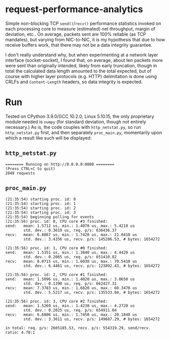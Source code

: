 # request-performance-analytics

Simple non-blocking TCP `send()`/`recv()` performance statistics invoked on each processing core to measure (estimated) net throughput, margin of deviation, etc.. On average, packets sent are 100% reliable (as TCP mandates), but varying from NIC-to-NIC, it is my hypothesis that due to how receive buffers work, that there may not be a data integrity guarantee.

I don't really understand why, but when experimenting at a network layer interface (socket-socket), I found
that, on average, about ten packets more were sent than originally intended, likely from early truncation,
though in total the calculated data length amounted to the total expected, but of course with higher layer
protocols (e.g. HTTP) delimitation is done using CRLFs and `Content-Length` headers, so data integrity
is expected.

# Run

Tested on CPython 3.9.0/GCC 10.2.0, Linux 5.10.15, the only proprietary module needed is `numpy` (for standard deviation, though not entirely necessary.) As is, the code couples with `http_netstat.py`, so run `http_netstat.py` first, and then separately `proc_main.py`, momentarily upon which a result like such will be displayed:

## `http_netstat.py`

```
======== Running on http://0.0.0.0:8080 ========
(Press CTRL+C to quit)
2048 requests
```

## `proc_main.py`

```
(21:35:54) starting proc. id: 0
(21:35:54) starting proc. id: 1
(21:35:54) starting proc. id: 2
(21:35:54) starting proc. id: 3
(21:35:54) beginning polling for events
(21:35:56) proc. id: 0, CPU core #3 finished:
send:	mean: 1.5712 us, min.: 1.4070 us, max.: 5.4210 us
		std. dev.: 0.3619 us, req. p/s: 636436.37
recv:	mean: 6.8867 us, min.: 1.7420 us, max.: 21.8410 us
		std. dev.: 3.4356 us, recv. p/s: 145206.53, # bytes: 1654272

(21:35:56) proc. id: 1, CPU core #0 finished:
send:	mean: 1.5351 us, min.: 1.3840 us, max.: 4.4420 us
		std. dev.: 0.2065 us, req. p/s: 651410.82
recv:	mean: 8.0715 us, min.: 1.6030 us, max.: 70.5410 us
		std. dev.: 6.4461 us, recv. p/s: 123892.43, # bytes: 1654272

(21:35:56) proc. id: 2, CPU core #1 finished:
send:	mean: 1.5096 us, min.: 1.4020 us, max.: 3.0650 us
		std. dev.: 0.1390 us, req. p/s: 662427.31
recv:	mean: 7.3783 us, min.: 1.6820 us, max.: 60.3470 us
		std. dev.: 5.5217 us, recv. p/s: 135533.04, # bytes: 1654272

(21:35:56) proc. id: 3, CPU core #2 finished:
send:	mean: 1.5269 us, min.: 1.4230 us, max.: 4.2720 us
		std. dev.: 0.2025 us, req. p/s: 654911.04
recv:	mean: 6.6806 us, min.: 1.7450 us, max.: 20.1840 us
		std. dev.: 3.3611 us, recv. p/s: 149687.29, # bytes: 1654272

in total: req. p/s: 2605185.53, recv. p/s: 554319.29, send/recv. ratio: 4.70:1
```
